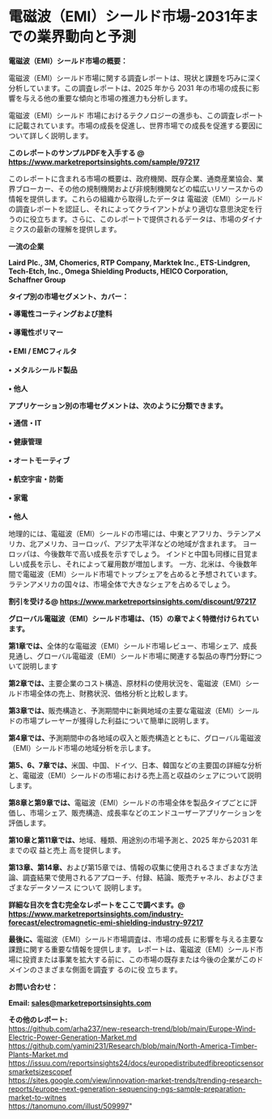# 電磁波（EMI）シールド市場-2031年までの業界動向と予測

<strong><b>電磁波（EMI）シールド市場の概要：</b></strong>

電磁波（EMI）シールド市場に関する調査レポートは、現状と課題を巧みに深く分析しています。この調査レポートは、2025 年から 2031 年の市場の成長に影響を与える他の重要な傾向と市場の推進力も分析します。

電磁波（EMI）シールド 市場におけるテクノロジーの進歩も、この調査レポートに記載されています。市場の成長を促進し、世界市場での成長を促進する要因について詳しく説明します。

<strong>このレポートのサンプルPDFを入手する @ <a href=https://www.marketreportsinsights.com/sample/97217>https://www.marketreportsinsights.com/sample/97217</a></strong>

このレポートに含まれる市場の概要は、政府機関、既存企業、通商産業協会、業界ブローカー、その他の規制機関および非規制機関などの幅広いリソースからの情報を提供します。これらの組織から取得したデータは 電磁波（EMI）シールド の調査レポートを認証し、それによってクライアントがより適切な意思決定を行うのに役立ちます。さらに、このレポートで提供されるデータは、市場のダイナミクスの最新の理解を提供します。

<strong>一流の企業</strong>

<strong><b>Laird Plc., 3M, Chomerics, RTP Company, Marktek Inc., ETS-Lindgren, Tech-Etch, Inc., Omega Shielding Products, HEICO Corporation, Schaffner Group</b></strong>

<strong><b>タイプ別の市場セグメント、カバー：</b></strong>

<strong>• 導電性コーティングおよび塗料<br><br>• 導電性ポリマー<br><br>• EMI / EMCフィルタ<br><br>• メタルシールド製品<br><br>• 他人</strong>

<strong><b>アプリケーション別の市場セグメントは、次のように分類できます。</b></strong>

<strong>• 通信・IT<br><br>• 健康管理<br><br>• オートモーティブ<br><br>• 航空宇宙・防衛<br><br>• 家電<br><br>• 他人</strong>

 地理的には、電磁波（EMI）シールドの市場には、中東とアフリカ、ラテンアメリカ、北アメリカ、ヨーロッパ、アジア太平洋などの地域が含まれます。 ヨーロッパは、今後数年で高い成長を示すでしょう。 インドと中国も同様に目覚ましい成長を示し、それによって雇用数が増加します。 一方、北米は、今後数年間で電磁波（EMI）シールド市場でトップシェアを占めると予想されています。 ラテンアメリカの国々は、市場全体で大きなシェアを占めるでしょう。

<strong>割引を受ける@ <a href=https://www.marketreportsinsights.com/discount/97217>https://www.marketreportsinsights.com/discount/97217</a></strong>

<strong><b>グローバル電磁波（EMI）シールド市場は、（15）の章でよく特徴付けられています。</b></strong>

<strong><b>第</b></strong><strong><b>1章では、</b></strong>全体的な電磁波（EMI）シールド市場レビュー、市場シェア、成長見通し、グローバル電磁波（EMI）シールド市場に関連する製品の専門分野について説明します

<strong><b>第2章では、</b></strong>主要企業のコスト構造、原材料の使用状況を、電磁波（EMI）シールド市場全体の売上、財務状況、価格分析と比較します。

<strong><b>第3章では、</b></strong>販売構造と、予測期間中に新興地域の主要な電磁波（EMI）シールドの市場プレーヤーが獲得した利益について簡単に説明します。

<strong><b>第4章では、</b></strong>予測期間中の各地域の収入と販売構造とともに、グローバル電磁波（EMI）シールド市場の地域分析を示します。

<strong><b>第5、6、7章では、</b></strong>米国、中国、ドイツ、日本、韓国などの主要国の詳細な分析と、電磁波（EMI）シールドの市場における売上高と収益のシェアについて説明します。

<strong><b>第8章と第9章では、</b></strong>電磁波（EMI）シールドの市場全体を製品タイプごとに評価し、市場シェア、販売構造、成長率などのエンドユーザーアプリケーションを評価します。

<strong><b>第10章と第11章では、</b></strong>地域、種類、用途別の市場予測と、2025 年から2031 年までの収 益と売上 高を提供します。

<strong><b>第13章、第14章、</b></strong>および第15章では、情報の収集に使用されるさまざまな方法論、調査結果で使用されるアプローチ、付録、結論、販売チャネル、およびさまざまなデータソース について 説明します。

<strong>詳細な目次を含む完全なレポートをここで調べます。@ <a href=https://www.marketreportsinsights.com/industry-forecast/electromagnetic-emi-shielding-industry-97217>https://www.marketreportsinsights.com/industry-forecast/electromagnetic-emi-shielding-industry-97217</a></strong>

<strong><b>最後に、</b></strong>電磁波（EMI）シールド市場調査は、市場の成長 に影響を</a>与える主要な課題に関する重要な情報を提供します。 レポートは、電磁波（EMI）シールド市場に投資または事業を拡大する前に、この市場の既存または今後の企業がこのドメインのさまざまな側面を調査す るのに役 立ちます。

<strong><b>お問い合わせ：</b></strong>

<strong>Email: </strong><a href=mailto:sales@marketreportsinsights.com><strong>sales@marketreportsinsights.com</strong></a>

<strong>その他のレポート:</strong>
<br>
<a href=https://github.com/arha237/new-research-trend/blob/main/Europe-Wind-Electric-Power-Generation-Market.md>https://github.com/arha237/new-research-trend/blob/main/Europe-Wind-Electric-Power-Generation-Market.md</a>
<br>
<a href=https://github.com/yamini231/Research/blob/main/North-America-Timber-Plants-Market.md>https://github.com/yamini231/Research/blob/main/North-America-Timber-Plants-Market.md</a>
<br>
<a href=https://issuu.com/reportsinsights24/docs/europedistributedfibreopticsensorsmarketsizescopef>https://issuu.com/reportsinsights24/docs/europedistributedfibreopticsensorsmarketsizescopef</a>
<br>
<a href=https://sites.google.com/view/innovation-market-trends/trending-research-reports/europe-next-generation-sequencing-ngs-sample-preparation-market-to-witnes>https://sites.google.com/view/innovation-market-trends/trending-research-reports/europe-next-generation-sequencing-ngs-sample-preparation-market-to-witnes</a>
<br>
<a href=https://tanomuno.com/illust/509997>https://tanomuno.com/illust/509997</a>"
